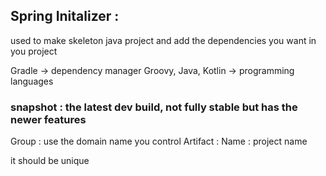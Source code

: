 ## Spring Initalizer : 
used to make skeleton java project and add the dependencies you want in you project

Gradle -> dependency manager
Groovy, Java, Kotlin -> programming languages

### snapshot : the latest dev build, not fully stable but has the newer features

Group : use the domain name you control
Artifact : 
Name : project name

it should be unique